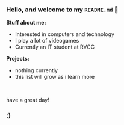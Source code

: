 ### Hello, and welcome to my `README.md` 📝

**Stuff about me:**
- Interested in computers and technology
- I play a lot of videogames
- Currently an IT student at RVCC

**Projects:**
- nothing currently
- this list will grow as i learn more
<p>&nbsp;</p>

have a great day!
### :)
